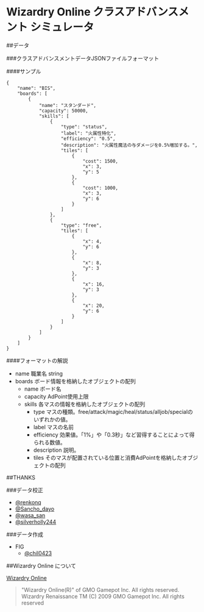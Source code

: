 # Wizardry Online クラスアドバンスメント シミュレータ


##データ

###クラスアドバンスメントデータJSONファイルフォーマット

####サンプル

```
{
	"name": "BIS",
	"boards": [
		{
			"name": "スタンダード",
			"capacity": 50000,
			"skills": [
				{
					"type": "status",
					"label": "火属性特化",
					"efficiency": "0.5",
					"description": "火属性魔法の与ダメージを0.5%増加する。",
					"tiles": [
						{
							"cost": 1500,
							"x": 3,
							"y": 5
						},
						{
							"cost": 1000,
							"x": 3,
							"y": 6
						}
					]
				},
				{
					"type": "free",
					"tiles": [
						{
							"x": 4,
							"y": 6
						},
						{
							"x": 8,
							"y": 3
						},
						{
							"x": 16,
							"y": 3
						},
						{
							"x": 20,
							"y": 6
						}
					]
				}
			]
		}
	]
}
```

####フォーマットの解説

* name	職業名 string
* boards ボード情報を格納したオブジェクトの配列
  * name ボード名
  * capacity AdPoint使用上限
  * skills 各マスの情報を格納したオブジェクトの配列
    * type マスの種類。free/attack/magic/heal/status/alljob/specialのいずれかの値。
	* label マスの名前
	* efficiency 効果値。「1%」や「0.3秒」など習得することによって得られる数値。
	* description 説明。
	* tiles そのマスが配置されている位置と消費AdPointを格納したオブジェクトの配列

##THANKS

###データ校正
* [@renkonq](https://twitter.com/renkonq)
* [@Sancho_dayo](https://twitter.com/Sancho_dayo)
* [@wasa_san](https://twitter.com/wasa_san)
* [@silverholly244](https://twitter.com/silverholly244)

###データ作成
* FIG
  * [@chil0423](https://twitter.com/chil0423)

##Wizardry Online について

[Wizardry Online](http://liberal.wizardry-online.jp/)

>"Wizardry Online(R)" of GMO Gamepot Inc. All rights reserved.
>Wizardry Renaissance TM (C) 2009 GMO Gamepot Inc. All rights reserved
